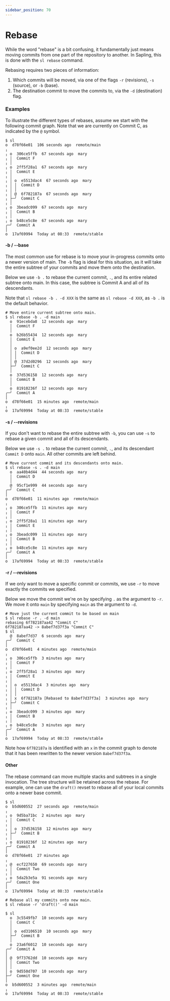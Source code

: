 ```yaml
---
sidebar_position: 70
---
```


# Rebase

While the word "rebase" is a bit confusing, it fundamentally just means moving
commits from one part of the repository to another. In Sapling, this is
done with the `sl rebase` command.

Rebasing requires two pieces of information:
1. Which commits will be moved, via one of the flags `-r` (revisions), `-s` (source), or  `-b` (base).
2. The destination commit to move the commits to, via the `-d`
   (destination) flag.


### Examples
To illustrate the different types of rebases, assume we start with the following
commit graph. Note that we are currently on Commit C, as indicated by the `@`
symbol.
```
$ sl
o  d78f66e01  106 seconds ago  remote/main
╷
╷ o  306ce5ffb  67 seconds ago  mary
╷ │  Commit F
╷ │
╷ o  2ff5f28a1  67 seconds ago  mary
╷ │  Commit E
╷ │
╷ │ o  e5513dac4  67 seconds ago  mary
╷ │ │  Commit D
╷ │ │
╷ │ @  6f782187a  67 seconds ago  mary
╷ ├─╯  Commit C
╷ │
╷ o  3beadc099  67 seconds ago  mary
╷ │  Commit B
╷ │
╷ o  b48ce5c8e  67 seconds ago  mary
╭─╯  Commit A
│
o  17af69994  Today at 08:33  remote/stable
```

#### -b / --base
The most common use for rebase is to move your in-progress commits onto a newer
version of main.  The `-b` flag is ideal for this situation, as it will take the
entire subtree of your commits and move them onto the destination.

Below we use `-b .` to rebase the current commit, `.`, and its entire related
subtree onto main. In this case, the subtree is Commit A and all of its
descendants.

Note that `sl rebase -b . -d XXX` is the same as `sl rebase -d XXX`, as `-b .`
is the default behavior.

```
# Move entire current subtree onto main.
$ sl rebase -b . -d main
  o  91ecebda8  12 seconds ago  mary
  │  Commit F
  │
  o  b26b55434  12 seconds ago  mary
  │  Commit E
  │
  │ o  a9ef0ee2d  12 seconds ago  mary
  │ │  Commit D
  │ │
  │ @  37d2d0296  12 seconds ago  mary
  ├─╯  Commit C
  │
  o  37d536158  12 seconds ago  mary
  │  Commit B
  │
  o  81910236f  12 seconds ago  mary
╭─╯  Commit A
│
o  d78f66e01  15 minutes ago  remote/main
╷
o  17af69994  Today at 08:33  remote/stable
```

#### -s / --revisions
If you don't want to rebase the entire subtree with `-b`, you can use `-s` to
rebase a given commit and all of its descendants.

Below we use `-s .` to rebase the current commit, `.`, and its descendant
`Commit D` onto `main`. All other commits are left behind.

```
# Move current commit and its descendants onto main.
$ sl rebase -s . -d main
  o  aa40b4d44  44 seconds ago  mary
  │  Commit D
  │
  @  95cf1e999  44 seconds ago  mary
╭─╯  Commit C
│
o  d78f66e01  11 minutes ago  remote/main
╷
╷ o  306ce5ffb  11 minutes ago  mary
╷ │  Commit F
╷ │
╷ o  2ff5f28a1  11 minutes ago  mary
╷ │  Commit E
╷ │
╷ o  3beadc099  11 minutes ago  mary
╷ │  Commit B
╷ │
╷ o  b48ce5c8e  11 minutes ago  mary
╭─╯  Commit A
│
o  17af69994  Today at 08:33  remote/stable
```

#### -r / --revisions
If we only want to move a specific commit or commits, we use `-r` to move
exactly the commits we specified.

Below we move the commit we're on by specifying `.` as the argument to `-r`.  We
move it onto `main` by specifying `main` as the argument to `-d`.

```
# Move just the current commit to be based on main
$ sl rebase -r . -d main
rebasing 6f782187aa42 "Commit C"
6f782187aa42 -> 8abef7d37f3a "Commit C"
$ sl
  @  8abef7d37  6 seconds ago  mary
╭─╯  Commit C
│
o  d78f66e01  4 minutes ago  remote/main
╷
╷ o  306ce5ffb  3 minutes ago  mary
╷ │  Commit F
╷ │
╷ o  2ff5f28a1  3 minutes ago  mary
╷ │  Commit E
╷ │
╷ │ o  e5513dac4  3 minutes ago  mary
╷ │ │  Commit D
╷ │ │
╷ │ x  6f782187a [Rebased to 8abef7d37f3a]  3 minutes ago  mary
╷ ├─╯  Commit C
╷ │
╷ o  3beadc099  3 minutes ago  mary
╷ │  Commit B
╷ │
╷ o  b48ce5c8e  3 minutes ago  mary
╭─╯  Commit A
│
o  17af69994  Today at 08:33  remote/stable
```

Note how `6f782187a` is identified with an `x` in the commit graph to denote that it
has been rewritten to the newer version `8abef7d37f3a`.


#### Other
The rebase command can move multiple stacks and subtrees in a single invocation. The tree structure will be retained across the rebase. For example, one can use the `draft()` revset to rebase all of your local commits onto a newer base commit.

```
$ sl
o  b5d600552  27 seconds ago  remote/main
╷
╷ o  9d5ba71bc  2 minutes ago  mary
╷ │  Commit C
╷ │
╷ │ o  37d536158  12 minutes ago  mary
╷ ├─╯  Commit B
╷ │
╷ o  81910236f  12 minutes ago  mary
╭─╯  Commit A
│
o  d78f66e01  27 minutes ago
╷
╷ @  ecf227650  69 seconds ago  mary
╷ │  Commit Two
╷ │
╷ o  5da2b3e5a  91 seconds ago  mary
╭─╯  Commit One
│
o  17af69994  Today at 08:33  remote/stable

# Rebase all my commits onto new main.
$ sl rebase -r 'draft()' -d main

$ sl
  o  3c5549fb7  10 seconds ago  mary
  │  Commit C
  │
  │ o  ed3106510  10 seconds ago  mary
  ├─╯  Commit B
  │
  o  23a6f6012  10 seconds ago  mary
╭─╯  Commit A
│
│ @  9f73762dd  10 seconds ago  mary
│ │  Commit Two
│ │
│ o  9d550d707  10 seconds ago  mary
├─╯  Commit One
│
o  b5d600552  3 minutes ago  remote/main
╷
o  17af69994  Today at 08:33  remote/stable
```
